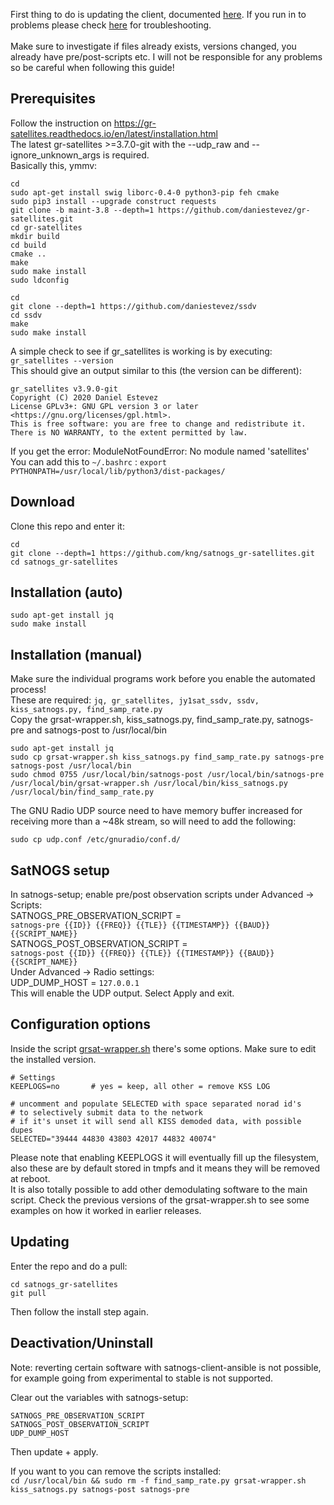 First thing to do is updating the client, documented [here](https://wiki.satnogs.org/SatNOGS_Client_Setup#Updating_SatNOGS_Client_Software).
If you run in to problems please check [here](https://wiki.satnogs.org/Troubleshooting) for troubleshooting.<br>
<br>
Make sure to investigate if files already exists, versions changed, you already have pre/post-scripts etc. I will not be responsible for any problems so be careful when following this guide!<br>


## Prerequisites
Follow the instruction on https://gr-satellites.readthedocs.io/en/latest/installation.html<br>
The latest gr-satellites >=3.7.0-git with the --udp_raw and --ignore_unknown_args is required.<br>
Basically this, ymmv:
```
cd
sudo apt-get install swig liborc-0.4-0 python3-pip feh cmake
sudo pip3 install --upgrade construct requests
git clone -b maint-3.8 --depth=1 https://github.com/daniestevez/gr-satellites.git
cd gr-satellites
mkdir build
cd build
cmake ..
make
sudo make install
sudo ldconfig

cd
git clone --depth=1 https://github.com/daniestevez/ssdv
cd ssdv
make
sudo make install
```

A simple check to see if gr_satellites is working is by executing: `gr_satellites --version`<br>
This should give an output similar to this (the version can be different):

```
gr_satellites v3.9.0-git
Copyright (C) 2020 Daniel Estevez
License GPLv3+: GNU GPL version 3 or later <https://gnu.org/licenses/gpl.html>.
This is free software: you are free to change and redistribute it.
There is NO WARRANTY, to the extent permitted by law.
```

If you get the error: ModuleNotFoundError: No module named 'satellites'<br>
You can add this to `~/.bashrc` : `export PYTHONPATH=/usr/local/lib/python3/dist-packages/`<br>

## Download
Clone this repo and enter it:<br>
```
cd
git clone --depth=1 https://github.com/kng/satnogs_gr-satellites.git
cd satnogs_gr-satellites
```

## Installation (auto)
```
sudo apt-get install jq
sudo make install
```

## Installation (manual)
Make sure the individual programs work before you enable the automated process!<br>
These are required: `jq, gr_satellites, jy1sat_ssdv, ssdv, kiss_satnogs.py, find_samp_rate.py`<br>
Copy the grsat-wrapper.sh, kiss_satnogs.py, find_samp_rate.py, satnogs-pre and satnogs-post to /usr/local/bin<br>

```
sudo apt-get install jq
sudo cp grsat-wrapper.sh kiss_satnogs.py find_samp_rate.py satnogs-pre satnogs-post /usr/local/bin
sudo chmod 0755 /usr/local/bin/satnogs-post /usr/local/bin/satnogs-pre /usr/local/bin/grsat-wrapper.sh /usr/local/bin/kiss_satnogs.py /usr/local/bin/find_samp_rate.py
```

The GNU Radio UDP source need to have memory buffer increased for receiving more than a ~48k stream, so will need to add the following:
```
sudo cp udp.conf /etc/gnuradio/conf.d/
```

## SatNOGS setup

In satnogs-setup; enable pre/post observation scripts under Advanced -> Scripts:<br>
SATNOGS_PRE_OBSERVATION_SCRIPT = <br>`satnogs-pre {{ID}} {{FREQ}} {{TLE}} {{TIMESTAMP}} {{BAUD}} {{SCRIPT_NAME}}`<br>
SATNOGS_POST_OBSERVATION_SCRIPT = <br>`satnogs-post {{ID}} {{FREQ}} {{TLE}} {{TIMESTAMP}} {{BAUD}} {{SCRIPT_NAME}}`<br>
Under Advanced -> Radio settings:<br>
UDP_DUMP_HOST = `127.0.0.1`<br>
This will enable the UDP output. Select Apply and exit.

## Configuration options

Inside the script [grsat-wrapper.sh](grsat-wrapper.sh) there's some options. Make sure to edit the installed version.
```
# Settings
KEEPLOGS=no       # yes = keep, all other = remove KSS LOG

# uncomment and populate SELECTED with space separated norad id's
# to selectively submit data to the network
# if it's unset it will send all KISS demoded data, with possible dupes
SELECTED="39444 44830 43803 42017 44832 40074"
```

Please note that enabling KEEPLOGS it will eventually fill up the filesystem, also these are by default stored in tmpfs and it means they will be removed at reboot.<br>
It is also totally possible to add other demodulating software to the main script. Check the previous versions of the grsat-wrapper.sh to see some examples on how it worked in earlier releases.<br>

## Updating
Enter the repo and do a pull:
```
cd satnogs_gr-satellites
git pull
```
Then follow the install step again.


## Deactivation/Uninstall

Note: reverting certain software with satnogs-client-ansible is not possible, for example going from experimental to stable is not supported.<br>

Clear out the variables with satnogs-setup:<br>
```
SATNOGS_PRE_OBSERVATION_SCRIPT
SATNOGS_POST_OBSERVATION_SCRIPT
UDP_DUMP_HOST
```
Then update + apply.

If you want to you can remove the scripts installed:<br>
`cd /usr/local/bin && sudo rm -f find_samp_rate.py grsat-wrapper.sh kiss_satnogs.py satnogs-post satnogs-pre`
